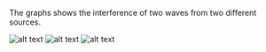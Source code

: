 The graphs shows the interference of two waves from two different sources.

![alt text](https://github.com/lvikasz/Physics/blob/master/Wave%20interferation/interference1.png)
![alt text](https://github.com/lvikasz/Physics/blob/master/Wave%20interferation/interference2.png)
![alt text](https://github.com/lvikasz/Physics/blob/master/Wave%20interferation/interference3.png)
